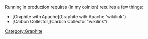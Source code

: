 Running <Graphite> in production requires (in my opinion) requires a few
things:

-   [Graphite with Apache](Graphite with Apache "wikilink")
-   [Carbon Collector](Carbon Collector "wikilink")

<Category:Graphite>
